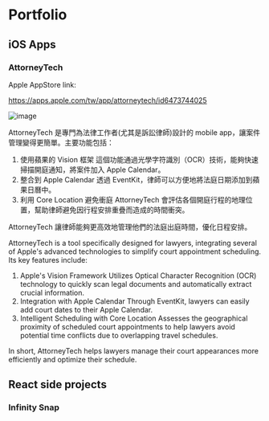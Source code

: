 # Portfolio

## iOS Apps

### AttorneyTech

Apple AppStore link:

https://apps.apple.com/tw/app/attorneytech/id6473744025

![image](https://github.com/arieshsieh0402/Portfolio/assets/89285959/113f08c4-dff1-46eb-9a3e-37073c6bf755)


AttorneyTech 是專門為法律工作者(尤其是訴訟律師)設計的 mobile app，讓案件管理變得更簡單。主要功能包括：

1. 使用蘋果的 Vision 框架
   這個功能通過光學字符識別（OCR）技術，能夠快速掃描開庭通知，將案件加入 Apple Calendar。
2. 整合到 Apple Calendar
   透過 EventKit，律師可以方便地將法庭日期添加到蘋果日曆中。
3. 利用 Core Location 避免衝庭
   AttorneyTech 會評估各個開庭行程的地理位置，幫助律師避免因行程安排重疊而造成的時間衝突。

AttorneyTech 讓律師能夠更高效地管理他們的法庭出庭時間，優化日程安排。

AttorneyTech is a tool specifically designed for lawyers, integrating several of Apple's advanced technologies to simplify court appointment scheduling. Its key features include:

1. Apple's Vision Framework
   Utilizes Optical Character Recognition (OCR) technology to quickly scan legal documents and automatically extract crucial information.
2. Integration with Apple Calendar
   Through EventKit, lawyers can easily add court dates to their Apple Calendar.
3. Intelligent Scheduling with Core Location
   Assesses the geographical proximity of scheduled court appointments to help lawyers avoid potential time conflicts due to overlapping travel schedules.
   
In short, AttorneyTech helps lawyers manage their court appearances more efficiently and optimize their schedule.

## React side projects

### Infinity Snap


